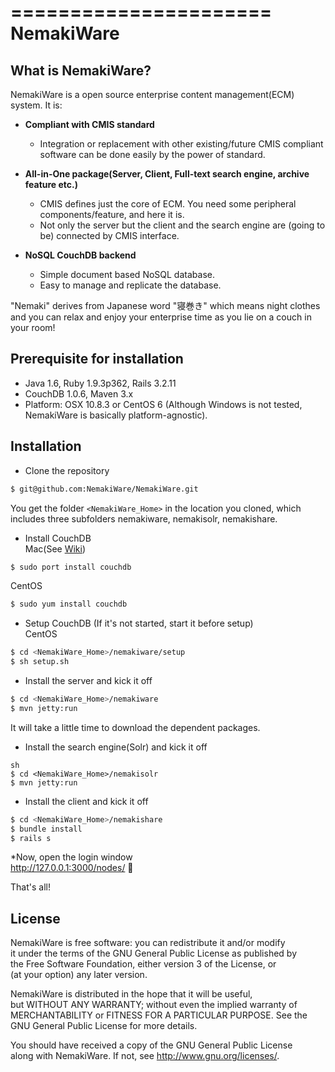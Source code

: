 ======================
NemakiWare
======================

What is NemakiWare?
------

NemakiWare is a open source enterprise content management(ECM) system. It is:
* **Compliant with CMIS standard**
    * Integration or replacement with other existing/future CMIS compliant software can be done easily by the power of standard. 


* **All-in-One package(Server, Client, Full-text search engine, archive feature etc.)** 
    * CMIS defines just the core of ECM. You need some peripheral components/feature, and here it is. 
    * Not only the server but the client and the search engine are (going to be) connected by CMIS interface.


* **NoSQL CouchDB backend** 
    * Simple document based NoSQL database.
    * Easy to manage and replicate the database.


"Nemaki" derives from Japanese word "寝巻き" which means night clothes and you can relax and enjoy your enterprise time as you lie on a couch in your room!


Prerequisite for installation
------
* Java 1.6, Ruby 1.9.3p362, Rails 3.2.11
* CouchDB 1.0.6, Maven 3.x
* Platform: OSX 10.8.3 or CentOS 6 (Although Windows is not tested, NemakiWare is basically platform-agnostic).

Installation
------
* Clone the repository  
```sh
$ git@github.com:NemakiWare/NemakiWare.git
```
You get the folder `<NemakiWare_Home>` in the location you cloned, which includes three subfolders nemakiware, nemakisolr, nemakishare.

* Install CouchDB  
Mac(See [Wiki](http://wiki.apache.org/couchdb/Installing_on_OSX))  
```sh
$ sudo port install couchdb
```
CentOS  
```sh
$ sudo yum install couchdb
```

* Setup CouchDB (If it's not started, start it before setup)  
CentOS  
```sh
$ cd <NemakiWare_Home>/nemakiware/setup
$ sh setup.sh
```
    
* Install the server and kick it off  
```sh
$ cd <NemakiWare_Home>/nemakiware
$ mvn jetty:run  
```
It will take a little time to download the dependent packages. 

* Install the search engine(Solr) and kick it off  
```
sh
$ cd <NemakiWare_Home>/nemakisolr
$ mvn jetty:run
```

* Install the client and kick it off  
```sh
$ cd <NemakiWare_Home>/nemakishare
$ bundle install
$ rails s
```

*Now, open the login  window   
http://127.0.0.1:3000/nodes/


That's all!

 
License
----------
NemakiWare is free software: you can redistribute it and/or modify  
it under the terms of the GNU General Public License as published by  
the Free Software Foundation, either version 3 of the License, or  
(at your option) any later version.  

NemakiWare is distributed in the hope that it will be useful,  
but WITHOUT ANY WARRANTY; without even the implied warranty of  
MERCHANTABILITY or FITNESS FOR A PARTICULAR PURPOSE. See the  
GNU General Public License for more details.  

You should have received a copy of the GNU General Public License  
along with NemakiWare. If not, see <http://www.gnu.org/licenses/>.  
